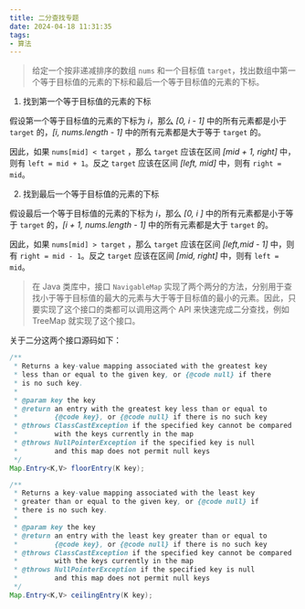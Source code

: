 ```yaml
---
title: 二分查找专题
date: 2024-04-18 11:31:35
tags:
- 算法
---
```


> 给定一个按非递减排序的数组 `nums` 和一个目标值 `target`，找出数组中第一个等于目标值的元素的下标和最后一个等于目标值的元素的下标。

1. 找到第一个等于目标值的元素的下标

假设第一个等于目标值的元素的下标为 *i*，那么 *[0, i - 1]* 中的所有元素都是小于 `target` 的，*[i, nums.length - 1]* 中的所有元素都是大于等于 `target` 的。

因此，如果 `nums[mid] < target` ，那么 `target` 应该在区间 *[mid + 1, right]* 中，则有 `left = mid + 1`。反之 `target` 应该在区间 *[left, mid]* 中，则有 `right = mid`。

2. 找到最后一个等于目标值的元素的下标

假设最后一个等于目标值的元素的下标为 *i*，那么 *[0, i ]* 中的所有元素都是小于等于 `target` 的，*[i + 1, nums.length - 1]* 中的所有元素都是大于 `target` 的。

因此，如果 `nums[mid] > target` ，那么 `target` 应该在区间 *[left,mid - 1]* 中，则有 `right = mid - 1`。反之 `target` 应该在区间 *[mid, right]* 中，则有 `left = mid`。



> 在 Java 类库中，接口 `NavigableMap` 实现了两个两分的方法，分别用于查找小于等于目标值的最大的元素与大于等于目标值的最小的元素。因此，只要实现了这个接口的类都可以调用这两个 API 来快速完成二分查找，例如 TreeMap 就实现了这个接口。

关于二分这两个接口源码如下：

```java
/**
 * Returns a key-value mapping associated with the greatest key
 * less than or equal to the given key, or {@code null} if there
 * is no such key.
 *
 * @param key the key
 * @return an entry with the greatest key less than or equal to
 *         {@code key}, or {@code null} if there is no such key
 * @throws ClassCastException if the specified key cannot be compared
 *         with the keys currently in the map
 * @throws NullPointerException if the specified key is null
 *         and this map does not permit null keys
 */
Map.Entry<K,V> floorEntry(K key);

/**
 * Returns a key-value mapping associated with the least key
 * greater than or equal to the given key, or {@code null} if
 * there is no such key.
 *
 * @param key the key
 * @return an entry with the least key greater than or equal to
 *         {@code key}, or {@code null} if there is no such key
 * @throws ClassCastException if the specified key cannot be compared
 *         with the keys currently in the map
 * @throws NullPointerException if the specified key is null
 *         and this map does not permit null keys
 */
Map.Entry<K,V> ceilingEntry(K key);
```

